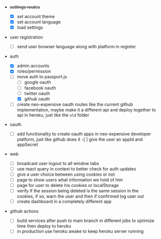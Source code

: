 - ~~settings routes~~

  - [x] set account theme
  - [x] set account language
  - [x] load settings

- user registration

  - [ ] send user browser language along with platform in register

- auth

  - [x] admin accounts
  - [x] roles/permission
  - [ ] move auth to passport.js
    - [ ] google oauth
    - [ ] facebook oauth
    - [ ] twitter oauth
    - [x] github oauth
  - [ ] create neo-expensive oauth routes like the current github implementation, maybe make it a different api and deploy together to api in heroku, just like the `old` folder

- oauth

  - [ ] add functionality to create oauth apps in neo-expensive developer platform, just like github does it -[ ] give the user an appId and appSecret

- web

  - [ ] broadcast user logout to all window tabs
  - [ ] use react query in context to better check for auth updates
  - [ ] give a user choice between using cookies or not
  - [ ] page to show users what information we hold of him
  - [ ] page for user to delete his cookies or localStorage
  - [ ] verify if the session being deleted is the same session in the cookies, if so, warn the user and then if confirmed log user out
  - [ ] create dashboard in a completely different app

- github actions
  - [ ] build services after push to main branch in different jobs to optimize time then deploy to heroku
  - [ ] in production use heroku awake to keep heroku server running
